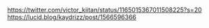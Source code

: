 https://twitter.com/victor_kiitan/status/1165015367011508225?s=20
https://lucid.blog/kaydrizz/post/1566596366
